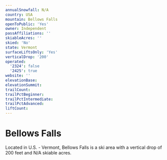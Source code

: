 ```yaml
---
annualSnowfall: N/A
country: USA
mountain: Bellows Falls
openToPublic: 'Yes'
owner: Independent
passAffiliations: ''
skiableAcres: ''
skied: 'No'
state: Vermont
surfaceLiftsOnly: 'Yes'
verticalDrop: '200'
operated:
  '2324': false
  '2425': true
website: ''
elevationBase:
elevationSummit:
trailCount:
trailPctBeginner:
trailPctIntermediate:
trailPctAdvanced:
liftCount:
---
```



# Bellows Falls

Located in U.S. - Vermont, Bellows Falls is a ski area with a vertical drop of 200 feet and N/A skiable acres.
